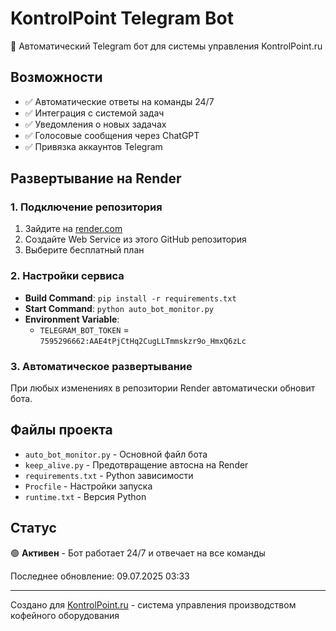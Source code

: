 # KontrolPoint Telegram Bot

🤖 Автоматический Telegram бот для системы управления KontrolPoint.ru

## Возможности

- ✅ Автоматические ответы на команды 24/7
- ✅ Интеграция с системой задач
- ✅ Уведомления о новых задачах
- ✅ Голосовые сообщения через ChatGPT
- ✅ Привязка аккаунтов Telegram

## Развертывание на Render

### 1. Подключение репозитория
1. Зайдите на [render.com](https://render.com)
2. Создайте Web Service из этого GitHub репозитория
3. Выберите бесплатный план

### 2. Настройки сервиса
- **Build Command**: `pip install -r requirements.txt`
- **Start Command**: `python auto_bot_monitor.py`
- **Environment Variable**: 
  - `TELEGRAM_BOT_TOKEN` = `7595296662:AAE4tPjCtHq2CugLLTmmskzr9o_HmxQ6zLc`

### 3. Автоматическое развертывание
При любых изменениях в репозитории Render автоматически обновит бота.

## Файлы проекта

- `auto_bot_monitor.py` - Основной файл бота
- `keep_alive.py` - Предотвращение автосна на Render
- `requirements.txt` - Python зависимости
- `Procfile` - Настройки запуска
- `runtime.txt` - Версия Python

## Статус

🟢 **Активен** - Бот работает 24/7 и отвечает на все команды

Последнее обновление: 09.07.2025 03:33

---
Создано для [KontrolPoint.ru](https://kontrolpoint.ru) - система управления производством кофейного оборудования
